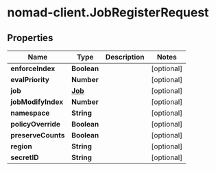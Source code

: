 # nomad-client.JobRegisterRequest

## Properties

Name | Type | Description | Notes
------------ | ------------- | ------------- | -------------
**enforceIndex** | **Boolean** |  | [optional] 
**evalPriority** | **Number** |  | [optional] 
**job** | [**Job**](Job.md) |  | [optional] 
**jobModifyIndex** | **Number** |  | [optional] 
**namespace** | **String** |  | [optional] 
**policyOverride** | **Boolean** |  | [optional] 
**preserveCounts** | **Boolean** |  | [optional] 
**region** | **String** |  | [optional] 
**secretID** | **String** |  | [optional] 


